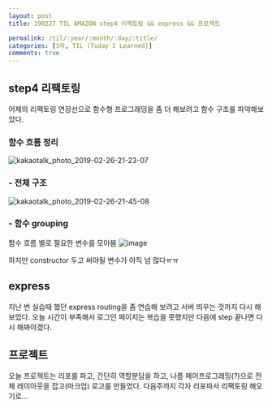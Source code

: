 ```yaml
---
layout: post
title: 190227 TIL AMAZON step4 리팩토링 && express && 프로젝트

permalink: /til/:year/:month/:day/:title/
categories: [1막, TIL (Today I Learned)]
comments: true
---
```


## **step4 리팩토링**

어제의 리팩토링 연장선으로 함수형 프로그래밍을 좀 더 해보려고 함수 구조를 파악해보았다.  
### 함수 흐름 정리

![kakaotalk_photo_2019-02-26-21-23-07](https://user-images.githubusercontent.com/40848630/53412447-bf005780-3a0c-11e9-89ac-95923967ae7e.jpeg)

### - 전체 구조

![kakaotalk_photo_2019-02-26-21-45-08](https://user-images.githubusercontent.com/40848630/53413632-ce34d480-3a0f-11e9-9994-9f36671c7329.jpeg)

### - 함수 grouping

함수 흐름 별로 필요한 변수를 모아봄
![image](https://user-images.githubusercontent.com/40848630/53414695-a3984b00-3a12-11e9-9cc9-0ecc017f9a00.png)


하지만 constructor 두고 써야될 변수가 아직 넘 많다ㅠㅠ 


## **express**

지난 번 실습때 했던 express routing을 좀 연습해 보려고 서버 띄우는 것까지 다시 해보았다. 오늘 시간이 부족해서 로그인 페이지는 복습을 못했지만 다음에 step 끝나면 다시 해봐야겠다. 

## **프로젝트**

오늘 프로젝트는 리포를 파고, 간단히 역할분담을 하고, 나름 페어프로그래밍(?)으로 전체 레이아웃을 잡고(마크업) 로고를 만들었다. 다음주까지 각자 리포파서 리팩토링 해오기로...  
